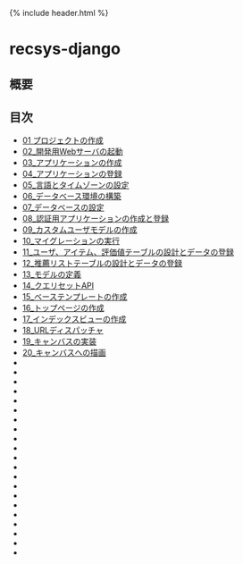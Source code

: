 {% include header.html %}

# recsys-django

## 概要

## 目次

- [01 プロジェクトの作成](ja/01.md)
- [02_開発用Webサーバの起動](ja/02.md)
- [03_アプリケーションの作成](ja/03.md)
- [04_アプリケーションの登録](ja/04.md)
- [05_言語とタイムゾーンの設定](ja/05.md)
- [06_データベース環境の構築](ja/06.md)
- [07_データベースの設定](ja/07.md)
- [08_認証用アプリケーションの作成と登録](ja/08.md)
- [09_カスタムユーザモデルの作成](ja/09.md)
- [10_マイグレーションの実行](ja/10.md)
- [11_ユーザ、アイテム、評価値テーブルの設計とデータの登録](ja/11.md)
- [12_推薦リストテーブルの設計とデータの登録](ja/12.md)
- [13_モデルの定義](ja/13.md)
- [14_クエリセットAPI](ja/14.md)
- [15_ベーステンプレートの作成](ja/15.md)
- [16_トップページの作成](ja/16.md)
- [17_インデックスビューの作成](ja/17.md)
- [18_URLディスパッチャ](ja/18.md)
- [19_キャンバスの実装](ja/19.md)
- [20_キャンバスへの描画](ja/20.md)
- [](ja/.md)
- [](ja/.md)
- [](ja/.md)
- [](ja/.md)
- [](ja/.md)
- [](ja/.md)
- [](ja/.md)
- [](ja/.md)
- [](ja/.md)
- [](ja/.md)
- [](ja/.md)
- [](ja/.md)
- [](ja/.md)
- [](ja/.md)
- [](ja/.md)
- [](ja/.md)
- [](ja/.md)
- [](ja/.md)
- [](ja/.md)
- [](ja/.md)
- [](ja/.md)
